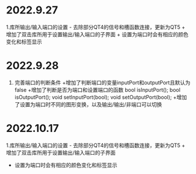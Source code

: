 # 2022.9.27

1.库所输出/输入端口的设置
    - 去除部分QT4的信号和槽函数连接，更新为QT5
    + 增加了双击库所用于设置输出/输入端口的子界面
    + 设置为端口时会有相应的颜色变化和标签显示

# 2022.9.28
1. 完善端口的判断条件
    +增加了判断端口的变量inputPort和outputPort且默认为false 
    +增加了判断是否为端口和设置端口的函数
       bool isInputPort(); bool isOutputPort();
       void setInputPort(bool); void setOutputPort(bool);
    +增加了设置为端口时不同的图形变换，以及输出/输出/非端口可以切换

# 2022.10.17
1.库所输出/输入端口的设置
    - 去除部分QT4的信号和槽函数连接，更新为QT5
    + 增加了双击库所用于设置输出/输入端口的子界面
+ 设置为端口时会有相应的颜色变化和标签显示
